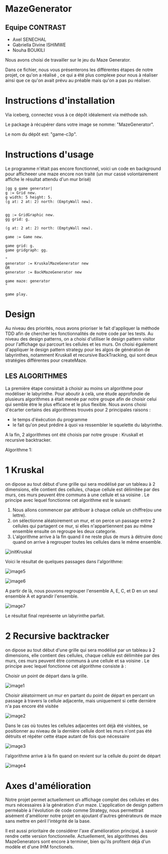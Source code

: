 # MazeGenerator

## Equipe CONTRAST
- Axel SENECHAL
- Gabriella Divine ISHIMWE
- Nouha BOUKILI

  
Nous avons choisi de travailler sur le jeu du Maze Generator.

Dans ce fichier, nous vous présenterons les différentes étapes de notre projet, ce qu'on a réalisé , ce qui a été plus complexe pour nous à réaliser ainsi que ce qu'on avait prévu au préable mais qu'on a pas pu réaliser.


# Instructions d'installation

Via iceberg, connectez vous à ce dépôt idéalement via méthode ssh.

Le package à récupérer dans votre image se nomme: "MazeGenerator".

Le nom du dépôt est: "game-c3p".

# Instructions d'usage

Le programme n'était pas encore fonctionnel, voici un code en background pour afficheeer une maze encore non traité (un mur cassé volontairement affiche le résultat attendu d'un mur brisé)

```
|gg g game generator|
g := Grid new.
g width: 5 height: 5.
(g at: 2 at: 2) north: (EmptyWall new).


gg := GridGraphic new.
gg grid: g.

(g at: 2 at: 2) north: (EmptyWall new).

game := Game new.

game grid: g.
game gridgraph: gg.

"
generator := KruskalMazeGenerator new
OR
generator := BackMazeGenerator new

game maze: generator
"

game play.
```




# Design
Au niveau des priorités, nous avons prioriser le fait d'appliquer la méthode TDD afin de chercher les fonctionnalités de notre code par les tests.
Au niveau des design patterns, on a choisi d'utiliser le design pattern visitor pour l'affichage qui parcourt les cellules et les murs. On choisi également d'appliquer le design pattern strategy pour les algos de génération de labyrinthes, notamment Kruskall et recursive BackTracking, qui sont deux stratégies différentes pour createMaze.

## LES ALGORITHMES

La première étape consistait à choisir au moins un algorithme pour  modéliser le labyrinthe.  Pour aboutir à celà, une étude approfondie de plusieurs algorithmes a était menée par notre groupe afin de choisir celui qui semble être  le plus efficace et le plus flexible.
Nous avons choisi d'écarter certains des algorithmes trouvés pour 2 principales raisons : 
- le temps d'éxécution du programme
- le fait qu'on peut prédire à quoi va ressembler le squelette du labyrinthe.

A la fin, 2 algorithmes ont été choisis par notre groupe : Kruskall et recursive backtracker.

Algorithme 1:
 # 1  Kruskal

 on dipose au tout début d'une grille qui sera modélisé par un tableau à 2 dimensions, elle contient des cellules, chaque cellule est délimitée par des murs, ces murs peuvent être communs à une cellule et sa voisine .
Le principe avec lequel fonctionne cet algorithme est le suivant:

1. Nous allons commencer par attribuer à chaque cellule un chiffre(ou une lettre).
2. on sélectionne aléatoirement un mur, et on perce un passage entre 2 cellules qui partagent ce mur, si elles n'appartiennent  pas au même ensemble ensuite on regroupe les deux categorie.
3. L'algorithme arrive à la fin quand il ne reste plus de murs à détruire donc quand on arrive à regrouper toutes les cellules dans le même ensemble.

![initKruskal](https://github.com/AxelSenechal/game-C3P/assets/100805269/dd97fdc5-4289-4591-9b3c-c57eb80bf886)



Voici le résultat de quelques passages dans l'algorithme:

![image5](https://github.com/AxelSenechal/game-C3P/assets/100805269/d5cb4256-e7ad-493f-9236-0c05876a51a0)

![image6](https://github.com/AxelSenechal/game-C3P/assets/100805269/6b2fc09b-5440-4710-9514-50a41b4504e0)


A partir de là, nous pouvons regrouper l'ensemble A, E, C, et D en un seul ensemble A et agrandir l'ensemble.


![image7](https://github.com/AxelSenechal/game-C3P/assets/100805269/05815459-3c4b-48a0-8e85-1aa4a6a9090f)


Le résultat final représente un labyrinthe parfait.


 # 2  Recursive backtracker
 
on dipose au tout début d'une grille qui sera modélisé par un tableau à 2 dimensions, elle contient des cellules, chaque cellule est délimitée par des murs, ces murs peuvent être communs à une cellule et sa voisine .
Le principe avec lequel fonctionne cet algorithme consiste à :

Choisir un point de départ dans la grille.

![image1](https://github.com/AxelSenechal/game-C3P/assets/100805269/27d08547-760e-40d7-8aa5-2818374c5929)

Choisir aléatoirment un mur en partant du point de départ  en percant un passage à travers la cellule adjacente, mais uniquement   si cette dernière n'a pas encore été visitée


![image2](https://github.com/AxelSenechal/game-C3P/assets/100805269/ebe41630-cb3f-42b7-943a-9955e888b15f)

Dans le cas où toutes les cellules adjacentes ont déjà été visitées, se positionner au niveau de  la dernière cellule dont les murs n'ont pas été détruits et répéter cette étape autant de fois que nécessaire

![image3](https://github.com/AxelSenechal/game-C3P/assets/100805269/a4c0ec26-94ef-41b1-b66b-b19a42bb45d8)


l'algorithme arrive à la fin quand on revient sur la cellule du point de départ

![image4](https://github.com/AxelSenechal/game-C3P/assets/100805269/26e69b84-d52d-4020-b4b6-42eeff6a4a72)



# Axes d'amélioration


Notre projet permet actuellement un affichage complet des cellules et des murs nécessaires à la génération d'un maze. L'application de design pattern perméable à l'évolution de code comme Strategy, nous permettrait aisément 
d'améliorer notre projet en ajoutant d'autres générateurs de maze sans mettre en péril l'intégrité de la base.

Il est aussi prioritaire de considérer l'axe d'amélioration principal, à savoir rendre cette version fonctionnelle. Actuellement, les algorithmes des MazeGenerators sont encore à terminer, bien qu'ils profitent déjà d'un modèle et d'une IHM fonctionels.
